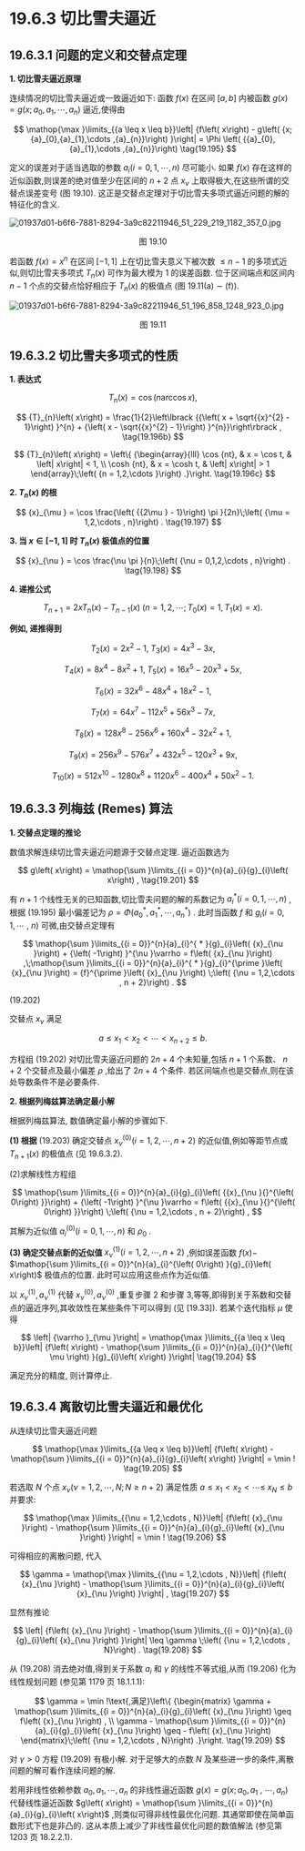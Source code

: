 # 19.6.3 切比雪夫逼近

## 19.6.3.1 问题的定义和交替点定理

**1. 切比雪夫逼近原理**

连续情况的切比雪夫逼近或一致逼近如下: 函数 $f\left( x\right)$ 在区间 $\left\lbrack  {a, b}\right\rbrack$ 内被函数 $g\left( x\right)  = g\left( {x;{a}_{0},{a}_{1},\cdots ,{a}_{n}}\right)$ 逼近,使得由

$$
\mathop{\max }\limits_{{a \leq  x \leq  b}}\left| {f\left( x\right)  - g\left( {x;{a}_{0},{a}_{1},\cdots ,{a}_{n}}\right) }\right|  = \Phi \left( {{a}_{0},{a}_{1},\cdots ,{a}_{n}}\right)  \tag{19.195}
$$

定义的误差对于适当选取的参数 ${a}_{i}\left( {i = 0,1,\cdots , n}\right)$ 尽可能小. 如果 $f\left( x\right)$ 存在这样的近似函数,则误差的绝对值至少在区间的 $n + 2$ 点 ${x}_{\nu }$ 上取得极大,在这些所谓的交替点误差变号 (图 19.10). 这正是交替点定理对于切比雪夫多项式逼近问题的解的特征化的含义.

![01937d01-b6f6-7881-8294-3a9c82211946_51_229_219_1182_357_0.jpg](/images/01937d01-b6f6-7881-8294-3a9c82211946_51_229_219_1182_357_0.jpg)

<center>图 19.10</center>

若函数 $f\left( x\right)  = {x}^{n}$ 在区间 $\left\lbrack  {-1,1}\right\rbrack$ 上在切比雪夫意义下被次数 $\leq  n - 1$ 的多项式近似,则切比雪夫多项式 ${T}_{n}\left( x\right)$ 可作为最大模为 1 的误差函数. 位于区间端点和区间内 $n - 1$ 个点的交替点恰好相应于 ${T}_{n}\left( x\right)$ 的极值点 (图 19.11(a) $\sim$ (f)).

![01937d01-b6f6-7881-8294-3a9c82211946_51_196_858_1248_923_0.jpg](/images/01937d01-b6f6-7881-8294-3a9c82211946_51_196_858_1248_923_0.jpg)

<center>图 19.11</center>

## 19.6.3.2 切比雪夫多项式的性质

**1. 表达式**

$$
{T}_{n}\left( x\right)  = \cos \left( {n\arccos x}\right) , \tag{19.196a}
$$

$$
{T}_{n}\left( x\right)  = \frac{1}{2}\left\lbrack  {{\left( x + \sqrt{{x}^{2} - 1}\right) }^{n} + {\left( x - \sqrt{{x}^{2} - 1}\right) }^{n}}\right\rbrack  , \tag{19.196b}
$$

$$
{T}_{n}\left( x\right)  = \left\{  {\begin{array}{lll} \cos {nt}, & x = \cos t, & \left| x\right|  < 1, \\  \cosh {nt}, & x = \cosh t, & \left| x\right|  > 1 \end{array}\;\left( {n = 1,2,\cdots }\right) .}\right.  \tag{19.196c}
$$

**2. ${T}_{n}\left( x\right)$ 的根**

$$
{x}_{\mu } = \cos \frac{\left( {{2\mu } - 1}\right) \pi }{2n}\;\left( {\mu  = 1,2,\cdots , n}\right) . \tag{19.197}
$$

**3. 当 $x \in  \left\lbrack  {-1,1}\right\rbrack$ 时 ${T}_{n}\left( x\right)$ 极值点的位置**

$$
{x}_{\nu } = \cos \frac{\nu \pi }{n}\;\left( {\nu  = 0,1,2,\cdots , n}\right) . \tag{19.198}
$$

**4. 递推公式**

$$
{T}_{n + 1} = {2x}{T}_{n}\left( x\right)  - {T}_{n - 1}\left( x\right) \;\left( {n = 1,2,\cdots ;{T}_{0}\left( x\right)  = 1,{T}_{1}\left( x\right)  = x}\right) . \tag{19.199}
$$

**例如, 递推得到**

$$
{T}_{2}\left( x\right)  = 2{x}^{2} - 1,\;{T}_{3}\left( x\right)  = 4{x}^{3} - {3x}, \tag{19.200a}
$$

$$
{T}_{4}\left( x\right)  = 8{x}^{4} - 8{x}^{2} + 1,\;{T}_{5}\left( x\right)  = {16}{x}^{5} - {20}{x}^{3} + {5x}, \tag{19.200b}
$$

$$
{T}_{6}\left( x\right)  = {32}{x}^{6} - {48}{x}^{4} + {18}{x}^{2} - 1, \tag{19.200c}
$$

$$
{T}_{7}\left( x\right)  = {64}{x}^{7} - {112}{x}^{5} + {56}{x}^{3} - {7x}, \tag{19.200d}
$$

$$
{T}_{8}\left( x\right)  = {128}{x}^{8} - {256}{x}^{6} + {160}{x}^{4} - {32}{x}^{2} + 1, \tag{19.200e}
$$

$$
{T}_{9}\left( x\right)  = {256}{x}^{9} - {576}{x}^{7} + {432}{x}^{5} - {120}{x}^{3} + {9x}, \tag{19.200f}
$$

$$
{T}_{10}\left( x\right)  = {512}{x}^{10} - {1280}{x}^{8} + {1120}{x}^{6} - {400}{x}^{4} + {50}{x}^{2} - 1. \tag{19.200g}
$$

## 19.6.3.3 列梅兹 (Remes) 算法

**1. 交替点定理的推论**

数值求解连续切比雪夫逼近问题源于交替点定理. 逼近函数选为

$$
g\left( x\right)  = \mathop{\sum }\limits_{{i = 0}}^{n}{a}_{i}{g}_{i}\left( x\right) , \tag{19.201}
$$

有 $n + 1$ 个线性无关的已知函数,切比雪夫问题的解的系数记为 ${a}_{i}^{ * }\left( {i = 0,1,\cdots , n}\right)$ , 根据 (19.195) 最小偏差记为 $\rho  = \Phi \left( {{a}_{0}^{ * },{a}_{1}^{ * },\cdots ,{a}_{n}^{ * }}\right)$ . 此时当函数 $f$ 和 ${g}_{i}(i = 0,1,\cdots$ , $n)$ 可微,由交替点定理有

$$
\mathop{\sum }\limits_{{i = 0}}^{n}{a}_{i}^{ * }{g}_{i}\left( {x}_{\nu }\right)  + {\left( -1\right) }^{\nu }\varrho  = f\left( {x}_{\nu }\right) ,\;\mathop{\sum }\limits_{{i = 0}}^{n}{a}_{i}^{ * }{g}_{i}^{\prime }\left( {x}_{\nu }\right)  = {f}^{\prime }\left( {x}_{\nu }\right) \;\left( {\nu  = 1,2,\cdots , n + 2}\right) .
$$

(19.202)

交替点 ${x}_{\nu }$ 满足

$$
a \leq  {x}_{1} < {x}_{2} < \cdots  < {x}_{n + 2} \leq  b. \tag{19.203}
$$

方程组 (19.202) 对切比雪夫逼近问题的 ${2n} + 4$ 个未知量,包括 $n + 1$ 个系数、 $n + 2$ 个交替点及最小偏差 $\rho$ ,给出了 ${2n} + 4$ 个条件. 若区间端点也是交替点,则在该处导数条件不是必要条件.

**2. 根据列梅兹算法确定最小解**

根据列梅兹算法, 数值确定最小解的步骤如下.

**(1) 根据** (19.203) 确定交替点 ${x}_{\nu }^{\left( 0\right) }\left( {i = 1,2,\cdots , n + 2}\right)$ 的近似值,例如等距节点或 ${T}_{n + 1}\left( x\right)$ 的极值点 (见 19.6.3.2).

(2)求解线性方程组

$$
\mathop{\sum }\limits_{{i = 0}}^{n}{a}_{i}{g}_{i}\left( {{x}_{\nu }{}^{\left( 0\right) }}\right)  + {\left( -1\right) }^{\nu }\varrho  = f\left( {{x}_{\nu }{}^{\left( 0\right) }}\right) \;\left( {\nu  = 1,2,\cdots , n + 2}\right) ,
$$

其解为近似值 ${a}_{i}^{\left( 0\right) }\left( {i = 0,1,\cdots , n}\right)$ 和 ${\rho }_{0}$ .

**(3) 确定交替点新的近似值** ${x}_{\nu }^{\left( 1\right) }\left( {i = 1,2,\cdots , n + 2}\right)$ ,例如误差函数 $f\left( x\right)  -$ $\mathop{\sum }\limits_{{i = 0}}^{n}{a}_{i}^{\left( 0\right) }{g}_{i}\left( x\right)$ 极值点的位置. 此时可以应用这些点作为近似值.

以 ${x}_{\nu }^{\left( 1\right) },{a}_{\nu }^{\left( 1\right) }$ 代替 ${x}_{\nu }^{\left( 0\right) },{a}_{\nu }^{\left( 0\right) }$ ,重复步骤 2 和步骤 3,等等,即得到关于系数和交替点的逼近序列,其收敛性在某些条件下可以得到 (见 [19.33]). 若某个迭代指标 $\mu$ 使得

$$
\left| {\varrho }_{\mu }\right|  = \mathop{\max }\limits_{{a \leq  x \leq  b}}\left| {f\left( x\right)  - \mathop{\sum }\limits_{{i = 0}}^{n}{a}_{i}{}^{\left( \mu \right) }{g}_{i}\left( x\right) }\right|  \tag{19.204}
$$

满足充分的精度, 则计算停止.

## 19.6.3.4 离散切比雪夫逼近和最优化

从连续切比雪夫逼近问题

$$
\mathop{\max }\limits_{{a \leq  x \leq  b}}\left| {f\left( x\right)  - \mathop{\sum }\limits_{{i = 0}}^{n}{a}_{i}{g}_{i}\left( x\right) }\right|  = \min ! \tag{19.205}
$$

若选取 $N$ 个点 ${x}_{\nu }\left( {\nu  = 1,2,\cdots , N;N \geq  n + 2}\right)$ 满足性质 $a \leq  {x}_{1} < {x}_{2} < \cdots  \leq$ ${x}_{N} \leq  b$ 并要求:

$$
\mathop{\max }\limits_{{\nu  = 1,2,\cdots , N}}\left| {f\left( {x}_{\nu }\right)  - \mathop{\sum }\limits_{{i = 0}}^{n}{a}_{i}{g}_{i}\left( {x}_{\nu }\right) }\right|  = \min ! \tag{19.206}
$$

可得相应的离散问题, 代入

$$
\gamma  = \mathop{\max }\limits_{{\nu  = 1,2,\cdots , N}}\left| {f\left( {x}_{\nu }\right)  - \mathop{\sum }\limits_{{i = 0}}^{n}{a}_{i}{g}_{i}\left( {x}_{\nu }\right) }\right| , \tag{19.207}
$$

显然有推论

$$
\left| {f\left( {x}_{\nu }\right)  - \mathop{\sum }\limits_{{i = 0}}^{n}{a}_{i}{g}_{i}\left( {x}_{\nu }\right) }\right|  \leq  \gamma \;\left( {\nu  = 1,2,\cdots , N}\right) . \tag{19.208}
$$

从 (19.208) 消去绝对值,得到关于系数 ${a}_{i}$ 和 $\gamma$ 的线性不等式组,从而 (19.206) 化为线性规划问题 (参见第 1179 页 18.1.1.1):

$$
\gamma  = \min !\text{,满足}\left\{  {\begin{matrix} \gamma  + \mathop{\sum }\limits_{{i = 0}}^{n}{a}_{i}{g}_{i}\left( {x}_{\nu }\right)  \geq  f\left( {x}_{\nu }\right) , \\  \gamma  - \mathop{\sum }\limits_{{i = 0}}^{n}{a}_{i}{g}_{i}\left( {x}_{\nu }\right)  \geq   - f\left( {x}_{\nu }\right)  \end{matrix}\;\left( {\nu  = 1,2,\cdots , N}\right) .}\right.  \tag{19.209}
$$

对 $\gamma  > 0$ 方程 (19.209) 有极小解. 对于足够大的点数 $N$ 及某些进一步的条件,离散问题的解可看作连续问题的解.

若用非线性依赖参数 ${a}_{0},{a}_{1},\cdots ,{a}_{n}$ 的非线性逼近函数 $g\left( x\right)  = g\left( {x;{a}_{0},{a}_{1}}\right.$ , $\left. {\cdots ,{a}_{n}}\right)$ 代替线性逼近函数 $g\left( x\right)  = \mathop{\sum }\limits_{{i = 0}}^{n}{a}_{i}{g}_{i}\left( x\right)$ ,则类似可得非线性最优化问题. 其通常即使在简单函数形式下也是非凸的. 这从本质上减少了非线性最优化问题的数值解法 (参见第 1203 页 18.2.2.1).
